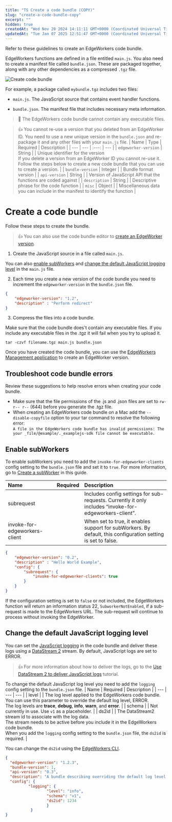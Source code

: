 ```yaml
---
title: "TS Create a code bundle (COPY)"
slug: "create-a-code-bundle-copy"
excerpt: ""
hidden: true
createdAt: "Wed Nov 20 2024 14:11:11 GMT+0000 (Coordinated Universal Time)"
updatedAt: "Tue Jan 07 2025 12:51:47 GMT+0000 (Coordinated Universal Time)"
---
```

Refer to these guidelines to create an EdgeWorkers code bundle.

EdgeWorkers functions are defined in a file entitled `main.js`. You also need to create a manifest file called `bundle.json`. These are packaged together, along with any other dependencies as a compressed `.tgz` file.

 <Frame>
  <img src="https://techdocs.akamai.com/edgeworkers/img/create-code-bundle-v1.png" alt="Create code bundle"/>
</Frame>

For example, a package called `mybundle.tgz` includes two files:

- `main.js`. The JavaScript source that contains event handler functions.

- `bundle.json`. The manifest file that includes necessary meta information.

> 📘 The EdgeWorkers code bundle cannot contain any executable files.

> 👍 You cannot re-use a version that you deleted from an EdgeWorker ID. You need to use a new unique version in the `bundle.json` and re-package it and any other files with your `main.js` file.
| Name | Type | Required | Description |
| --- | --- | :---: | --- |
| `edgeworker-version` | String | <Markdown src="../../snippets/CHAR_CHECK.mdx" /> | Unique identifier for the version<br/>If you delete a version from an EdgeWorker ID you cannot re-use it. Follow the steps below to create a new code bundle that you can use to create a version. |
| `bundle-version` | Integer | <Markdown src="../../snippets/CHAR_CROSS.mdx" /> | Bundle format version |
| `api-version` | String | <Markdown src="../../snippets/CHAR_CROSS.mdx" /> | Version of JavaScript API that the functions are coded against |
| `description` | String | <Markdown src="../../snippets/CHAR_CROSS.mdx" /> | Descriptive phrase for the code function |
| `misc` | Object | <Markdown src="../../snippets/CHAR_CROSS.mdx" /> | Miscellaneous data you can include in the manifest to identify the function |


# Create a code bundle

Follow these steps to create the bundle.

> 👍 You can also use the code bundle editor to [create an EdgeWorker version](manage-edgeworkers.md#create-an-edgeworker-version).

1. Create the JavaScript source in a file called `main.js`.

You can also [enable subWorkers](create-a-code-bundle-copy.md#enable-subworkers)  and [change the default JavaScript logging level](create-a-code-bundle-copy.md#change-the-default-javascript-logging-level) in the `main.js` file.

2. Each time you create a new version of the code bundle you need to increment the `edgeworker-version` in the `bundle.json`  file. 

```json
{
    "edgeworker-version": "1.2",
    "description" : "Perform redirect"
}
```

3. Compress the files into a code bundle.

Make sure that the code bundle does't contain any executable files. If you include any executable files in the .tgz it will fail when you try to upload it.

```
tar -czvf filename.tgz main.js bundle.json
```

Once you have created the code bundle, you can use the [EdgeWorkers Management application](manage-edgeworkers.md) to create an EdgeWorker version.

## Troubleshoot code bundle errors

Review these suggestions to help resolve errors when creating your code bundle.

- Make sure that the file permissions of the .js and .json files are set to `rw- r-- r--` (644) before you generate the .tgz file.
- When creating an EdgeWorkers code bundle on a Mac add the `--disable-copyfile` option to your tar command to resolve the following error:  
  `A file in the EdgeWorkers code bundle has invalid permissions: The your _file/@example/._examplejs-sdk file cannot be executable.`

## Enable subWorkers

To enable subWorkers you need to add the `invoke-for-edgeworker-clients` config setting to the `bundle.json` file and set it to  `true`. For more information, go to [Create a subWorker](create-a-subworker.md) in this guide.

| Name                          | Required       | Description                                                                                                  |
| :---------------------------- | :------------- | :----------------------------------------------------------------------------------------------------------- |
| subrequest                    | <Markdown src="../../snippets/CHAR_CROSS.mdx" /> | Includes config settings for sub-requests. Currently it only includes  “invoke-for-edgeworkers-client”.      |
| invoke-for-edgeworkers-client | <Markdown src="../../snippets/CHAR_CROSS.mdx" /> | When set to true, it enables support for subWorkers. By default, this configuration setting is set to false. |

```json
{  
    "edgeworker-version": "0.2",  
    "description" : "Hello World Example",
    "config": {  
        "subrequest": {  
            "invoke-for-edgeworker-clients": true  
        }  
    }  
}
```

If the configuration setting is set to `false` or not included, the EdgeWorkers function will return an information status 22, `SubworkerNotEnabled`, if a sub-request is made to the EdgeWorkers URL. The sub-request will continue to process without invoking the EdgeWorker.

## Change the default JavaScript logging level

You can set the [JavaScript logging](enable-javascript-logging.md) in the code bundle and deliver these logs using a [DataStream 2](https://techdocs.akamai.com/datastream2/docs/welcome-datastream2)  stream. By default, JavaScript logs are set to ERROR.

> 👍 For more information about how to deliver the logs, go to the [Use DataStream 2 to deliver JavaScript logs](ds2-javascript-logging.md) tutorial.

To change the default JavaScript log level you need to add the `logging` config setting to the `bundle.json` file.
| Name | Required | Description |
| --- | --- | --- |
| level | <Markdown src="../../snippets/CHAR_CROSS.mdx" /> | The log level applied to the EdgeWorkers code bundle. You can use this parameter to override the default log level, ERROR.<br/>The log levels are **trace**, **debug**, **info**, **warn**, and **error**. |
| schema | <Markdown src="../../snippets/CHAR_CROSS.mdx" /> | Not currently in use. Use `v1` as a placeholder. |
| ds2id | <Markdown src="../../snippets/CHAR_CHECK.mdx" /> | The DataStream2 stream id to associate with the log data.<br/>The stream needs to be active before you include it in the EdgeWorkers code bundle.<br/>When you add the `logging` config setting to the `bundle.json` file, the `ds2id` is required. |


You can change the `ds2id` using the [EdgeWorkers CLI](https://github.com/akamai/cli-edgeworkers).

```json
{
  "edgeworker-version": "1.2.3",
  "bundle-version": 1,
  "api-version": "0.3",
  "description": "A bundle describing overriding the default log level.",
  "config": {
          "logging": {
                  "level": "info",
                  "schema": "v1",
                  "ds2id": 1234
                  }
           }
}
```
